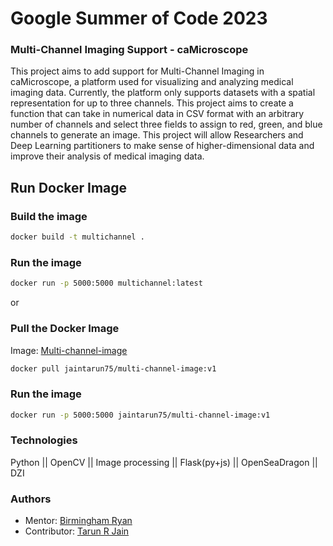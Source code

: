 # Google Summer of Code 2023

### Multi-Channel Imaging Support - caMicroscope

This project aims to add support for Multi-Channel Imaging in caMicroscope, a platform used for visualizing and analyzing medical imaging data. Currently, the platform only supports datasets with a spatial representation for up to three channels. This project aims to create a function that can take in numerical data in CSV format with an arbitrary number of channels and select three fields to assign to red, green, and blue channels to generate an image. This project will allow Researchers and Deep Learning partitioners to make sense of higher-dimensional data and improve their analysis of medical imaging data.

## Run Docker Image

### Build the image

```bash
docker build -t multichannel .
```

### Run the image
```bash
docker run -p 5000:5000 multichannel:latest
```

or

### Pull the Docker Image

Image: [Multi-channel-image](https://hub.docker.com/repository/docker/jaintarun75/multi-channel-image/general)

```bash
docker pull jaintarun75/multi-channel-image:v1
```

### Run the image
```bash
docker run -p 5000:5000 jaintarun75/multi-channel-image:v1
```

### Technologies

Python || OpenCV || Image processing || Flask(py+js) || OpenSeaDragon || DZI

### Authors

- Mentor: [Birmingham Ryan](https://github.com/birm)
- Contributor: [Tarun R Jain](https://github.com/lucifertrj/)

